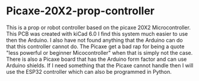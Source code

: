 # Picaxe-20X2-prop-controller
This is a prop or robot controller based on the picaxe 20X2 Microcontroller. 
This PCB was created with kiCad 6.0
I find this system much easier to use then the Arduino. I also have not found anything that the Arduino can do that this controller cannot do. 
The Picaxe get a bad rap for being a quote "less powerful or beginner Micocontroller" when that is simply not the case. 
There is also a Picaxe board that has the Arduino form factor and can use Arduino shields. 
If I need something that the Picaxe cannot handle then I will use the ESP32 controller which can also be programmed in Python. 
